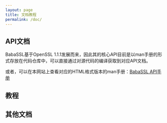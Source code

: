 ```yaml
---
layout: page
title: 文档教程
permalink: /doc/
---
```


## API文档

BabaSSL基于OpenSSL 1.1.1发展而来，因此其的核心API目前是以man手册的形式存放在代码仓库中，可以直接通过对源代码的编译获取到对应API文档。

或者，可以在本网站上查看对应的HTML格式版本的man手册：[BabaSSL API手册](/manpages-entry/)

## 教程

## 其他文档
